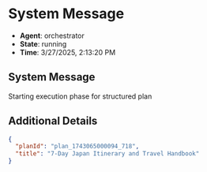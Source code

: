 # System Message

- **Agent**: orchestrator
- **State**: running
- **Time**: 3/27/2025, 2:13:20 PM

## System Message

Starting execution phase for structured plan

## Additional Details

```json
{
  "planId": "plan_1743065000094_718",
  "title": "7-Day Japan Itinerary and Travel Handbook"
}
```

